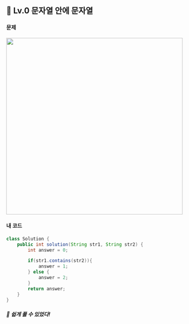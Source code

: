 ## 📍 Lv.0 문자열 안에 문자열 <br>

#### 문제 <br>
<img src="https://github.com/yejinsohn/TIL/assets/104317217/b76a1feb-9c62-4a23-a638-1d0ec8f740a0" width="470" height="470"/>

#### 내 코드 <br>

```Java
class Solution {
    public int solution(String str1, String str2) {
        int answer = 0;

        if(str1.contains(str2)){
            answer = 1;
        } else {
            answer = 2;
        }
        return answer;
    }
}
```

##### 🌿 쉽게 풀 수 있었다!
